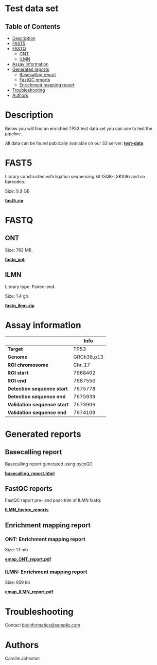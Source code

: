 # Test data set

## Table of Contents
- [Description](#descript_)
- [FAST5](#fast5_)
- [FASTQ](#fastq_)
  - [ONT](#ont_fastq_)
  - [ILMN](#ilmn_fastq_)
- [Assay information](#assay_info)
- [Generated reports](#reports_)
  - [Basecalling report](#basecalling_report_) 
  - [FastQC reports](#fastqc_reports_)
  - [Enrichment mapping report](#enrichment_report_)
- [Troubleshooting](#help_)
- [Authors](#authors)

# <a name="descript_"></a> Description
Below you will find an enriched TP53 test data set you can use to test the pipeline. 

All data can be found publically available on our S3 server:
[**test-data**](http://samplix-public-data.s3-website.eu-central-1.amazonaws.com/?prefix=public-data/test_data/)

# <a name="fast5_"></a> FAST5
Library constructed with ligation sequencing kit (SQK-LSK109) and no barcodes.

Size: 9.9 GB

[**fast5.zip**](https://samplix-public-data.s3.amazonaws.com/public-data/test_data/fast5.zip)

# <a name="fastq_"></a> FASTQ
## <a name="ont_fastq_"></a> ONT
Size: 782 MB.

[**fastq_ont**](https://s3.amazonaws.com/samplix-public-data/public-data/test_data/fastq_ont)

## <a name="ilmn_fastq_"></a> ILMN
Library type: Paired-end.

Size: 1.4 gb.

[**fastq_ilmn.zip**](https://samplix-public-data.s3.amazonaws.com/public-data/test_data/fastq_ilmn.zip)

# <a name="assay_info"></a> Assay information

| |Info|
| --- | --- |
| **Target** | TP53 |
|	**Genome**	|	GRCh38.p13	|
|	**ROI chromosome**	|	Chr_17	|
|	**ROI start**	|	7668402	|
|	**ROI end**	|	7687550	|
|	**Detection sequence start**	|	7675778	|
|	**Detection sequence end**	|	7675939	|
|	**Validation sequence start**	|	7673906	|
|	**Validation sequence end**	|	7674109	|


# <a name="reports_"></a> Generated reports
## <a name="basecalling_report_"></a> Basecalling report
Basecalling report generated using pycoQC

[**basecalling_report.html**](https://samplix-public-data.s3.amazonaws.com/public-data/test_data/reports/basecalling_report.html)

## <a name="fastqc_reports_"></a> FastQC reports
FastQC report pre- and post-trim of ILMN fastq:

[**ILMN_fastqc_reports**](https://samplix-public-data.s3.amazonaws.com/public-data/test_data/reports/ILMN_fastqc_reports.zip)

## <a name="enrichment_report_"></a> Enrichment mapping report
### ONT: Enrichment mapping report

Size: 1.1 mb

[**emap_ONT_report.pdf**](https://samplix-public-data.s3.amazonaws.com/public-data/test_data/reports/emap_ONT_report.pdf)

### ILMN: Enrichment mapping report

Size: 959 kb

[**emap_ILMN_report.pdf**](https://samplix-public-data.s3.amazonaws.com/public-data/test_data/reports/emap_ILMN_report.pdf)


# <a name="help_"></a>Troubleshooting
Contact bioinformatics@samplix.com

# <a name="authors"></a>Authors
Camille Johnston

